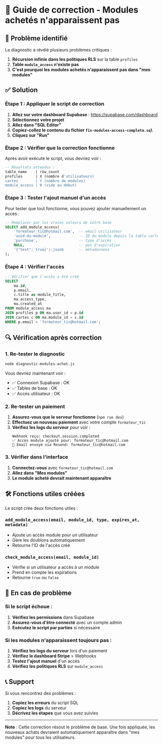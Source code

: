 # 🔧 Guide de correction - Modules achetés n'apparaissent pas

## 🚨 Problème identifié

Le diagnostic a révélé plusieurs problèmes critiques :

1. **Récursion infinie dans les politiques RLS** sur la table `profiles`
2. **Table `module_access` n'existe pas**
3. **C'est pourquoi les modules achetés n'apparaissent pas dans "mes modules"**

## ✅ Solution

### Étape 1 : Appliquer le script de correction

1. **Allez sur votre dashboard Supabase** : https://supabase.com/dashboard
2. **Sélectionnez votre projet**
3. **Allez dans "SQL Editor"**
4. **Copiez-collez le contenu du fichier `fix-modules-access-complete.sql`**
5. **Cliquez sur "Run"**

### Étape 2 : Vérifier que la correction fonctionne

Après avoir exécuté le script, vous devriez voir :

```sql
-- Résultats attendus :
table_name    | row_count
profiles      | X (nombre d'utilisateurs)
cartes        | Y (nombre de modules)
module_access | 0 (vide au début)
```

### Étape 3 : Tester l'ajout manuel d'un accès

Pour tester que tout fonctionne, vous pouvez ajouter manuellement un accès :

```sql
-- Remplacer par les vraies valeurs de votre base
SELECT add_module_access(
    'formateur_tic@hotmail.com',  -- email utilisateur
    'uuid-du-module',             -- ID du module depuis la table cartes
    'purchase',                   -- type d'accès
    NULL,                         -- pas d'expiration
    '{"test": true}'::jsonb       -- métadonnées
);
```

### Étape 4 : Vérifier l'accès

```sql
-- Vérifier que l'accès a été créé
SELECT 
    ma.id,
    p.email,
    c.title as module_title,
    ma.access_type,
    ma.created_at
FROM module_access ma
JOIN profiles p ON ma.user_id = p.id
JOIN cartes c ON ma.module_id = c.id
WHERE p.email = 'formateur_tic@hotmail.com';
```

## 🔍 Vérification après correction

### 1. Re-tester le diagnostic

```bash
node diagnostic-modules-achat.js
```

Vous devriez maintenant voir :
- ✅ Connexion Supabase : OK
- ✅ Tables de base : OK
- ✅ Accès utilisateur : OK

### 2. Re-tester un paiement

1. **Assurez-vous que le serveur fonctionne** (`npm run dev`)
2. **Effectuez un nouveau paiement** avec votre compte `formateur_tic`
3. **Vérifiez les logs du serveur** pour voir :
   ```
   Webhook reçu: checkout.session.completed
   ✅ Accès module ajouté pour: formateur_tic@hotmail.com
   📧 Email envoyé via Resend: formateur_tic@hotmail.com
   ```

### 3. Vérifier dans l'interface

1. **Connectez-vous** avec `formateur_tic@hotmail.com`
2. **Allez dans "Mes modules"**
3. **Le module acheté devrait maintenant apparaître**

## 🛠️ Fonctions utiles créées

Le script crée deux fonctions utiles :

### `add_module_access(email, module_id, type, expires_at, metadata)`
- Ajoute un accès module pour un utilisateur
- Gère les doublons automatiquement
- Retourne l'ID de l'accès créé

### `check_module_access(email, module_id)`
- Vérifie si un utilisateur a accès à un module
- Prend en compte les expirations
- Retourne `true` ou `false`

## 🔧 En cas de problème

### Si le script échoue :

1. **Vérifiez les permissions** dans Supabase
2. **Assurez-vous d'être connecté** avec un compte admin
3. **Exécutez le script par parties** si nécessaire

### Si les modules n'apparaissent toujours pas :

1. **Vérifiez les logs du serveur** lors d'un paiement
2. **Vérifiez le dashboard Stripe** > Webhooks
3. **Testez l'ajout manuel** d'un accès
4. **Vérifiez les politiques RLS** sur `module_access`

## 📞 Support

Si vous rencontrez des problèmes :

1. **Copiez les erreurs** du script SQL
2. **Copiez les logs** du serveur
3. **Décrivez les étapes** que vous avez suivies

---

**Note** : Cette correction résout le problème de base. Une fois appliquée, les nouveaux achats devraient automatiquement apparaître dans "mes modules" pour tous les utilisateurs. 
